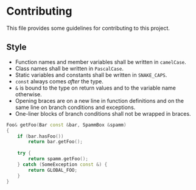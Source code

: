 # Contributing
This file provides some guidelines for contributing to this project.

## Style
* Function names and member variables shall be written in `camelCase`.
* Class names shall be written in `PascalCase`.
* Static variables and constants shall be written in `SNAKE_CAPS`.
* `const` always comes *after* the type.
* `&` is bound to the type on return values and to the variable name otherwise.
* Opening braces are on a new line in function definitions and on the same line on branch conditions and exceptions.
* One-liner blocks of branch conditions shall not be wrapped in braces.

```cpp
Foo& getFoo(Bar const &bar, SpammBox &spamm)
{
    if (bar.hasFoo())
        return bar.getFoo();
    
    try {
        return spamm.getFoo();   
    } catch (SomeException const &) {
        return GLOBAL_FOO;
    }
}
```